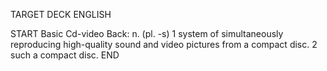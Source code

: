TARGET DECK
ENGLISH

START
Basic
Cd-video
Back: n. (pl. -s) 1 system of simultaneously reproducing high-quality sound and video pictures from a compact disc. 2 such a compact disc.
END

